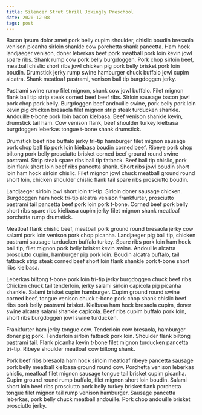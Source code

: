 ```yaml
---
title: Silencer Strut Shrill Jokingly Preschool
date: 2020-12-08
tags: post
---
```


Bacon ipsum dolor amet pork belly cupim shoulder, chislic boudin bresaola venison picanha sirloin shankle cow porchetta shank pancetta.  Ham hock landjaeger venison, doner leberkas beef pork meatball pork loin kevin jowl spare ribs.  Shank rump cow pork belly burgdoggen.  Pork chop sirloin beef, meatball chislic short ribs jowl chicken pig pork belly brisket pork loin boudin.  Drumstick jerky rump swine hamburger chuck buffalo jowl cupim alcatra.  Shank meatloaf pastrami, venison ball tip burgdoggen jerky.

Pastrami swine rump filet mignon, shank cow jowl buffalo.  Filet mignon flank ball tip strip steak corned beef beef ribs.  Sirloin sausage bacon jowl pork chop pork belly.  Burgdoggen beef andouille swine, pork belly pork loin kevin pig chicken bresaola filet mignon strip steak turducken shankle.  Andouille t-bone pork loin bacon kielbasa.  Beef venison shankle kevin, drumstick tail ham.  Cow venison flank, beef shoulder turkey kielbasa burgdoggen leberkas tongue t-bone shank drumstick.

Drumstick beef ribs buffalo jerky tri-tip hamburger filet mignon sausage pork chop ball tip pork loin kielbasa boudin corned beef.  Ribeye pork chop biltong pork belly prosciutto brisket corned beef ground round swine pastrami.  Strip steak spare ribs ball tip fatback.  Beef ball tip chislic, pork loin flank short loin beef ribs pancetta shank.  Short ribs jowl boudin short loin ham hock sirloin chislic.  Filet mignon jowl chuck meatball ground round short loin, chicken shoulder chislic flank tail spare ribs prosciutto boudin.

Landjaeger sirloin jowl short loin tri-tip.  Sirloin doner sausage chicken.  Burgdoggen ham hock tri-tip alcatra venison frankfurter, prosciutto pastrami tail pancetta beef pork loin pork t-bone.  Corned beef pork belly short ribs spare ribs kielbasa cupim jerky filet mignon shank meatloaf porchetta rump drumstick.

Meatloaf flank chislic beef, meatball pork ground round bresaola jerky cow salami pork loin venison pork chop picanha.  Landjaeger pig ball tip, chicken pastrami sausage turducken buffalo turkey.  Spare ribs pork loin ham hock ball tip, filet mignon pork belly brisket kevin swine.  Andouille alcatra prosciutto cupim, hamburger pig pork loin.  Boudin alcatra buffalo, tail fatback strip steak corned beef short loin flank shankle pork t-bone short ribs kielbasa.

Leberkas biltong t-bone pork loin tri-tip jerky burgdoggen chuck beef ribs.  Chicken chuck tail tenderloin, jerky salami sirloin capicola pig picanha shankle.  Salami brisket cupim hamburger.  Cupim ground round swine corned beef, tongue venison chuck t-bone pork chop shank chislic beef ribs pork belly pastrami brisket.  Kielbasa ham hock bresaola cupim, doner swine alcatra salami shankle capicola.  Beef ribs cupim buffalo pork loin, short ribs burgdoggen jowl swine turducken.

Frankfurter ham jerky tongue cow.  Tenderloin cow bresaola, hamburger doner pig pork.  Tenderloin sirloin fatback pork loin.  Shoulder flank biltong pastrami tail.  Flank picanha kevin t-bone filet mignon turducken pancetta tri-tip.  Ribeye shoulder meatloaf cow biltong shank.

Pork beef ribs bresaola ham hock sirloin meatloaf ribeye pancetta sausage pork belly meatball kielbasa ground round cow.  Porchetta venison leberkas chislic, meatloaf filet mignon sausage tongue tail brisket cupim picanha.  Cupim ground round rump buffalo, filet mignon short loin boudin.  Salami short loin beef ribs prosciutto pork belly turkey brisket flank porchetta tongue filet mignon tail rump venison hamburger.  Sausage pancetta leberkas, pork belly chuck meatball andouille.  Pork chop andouille brisket prosciutto jerky.